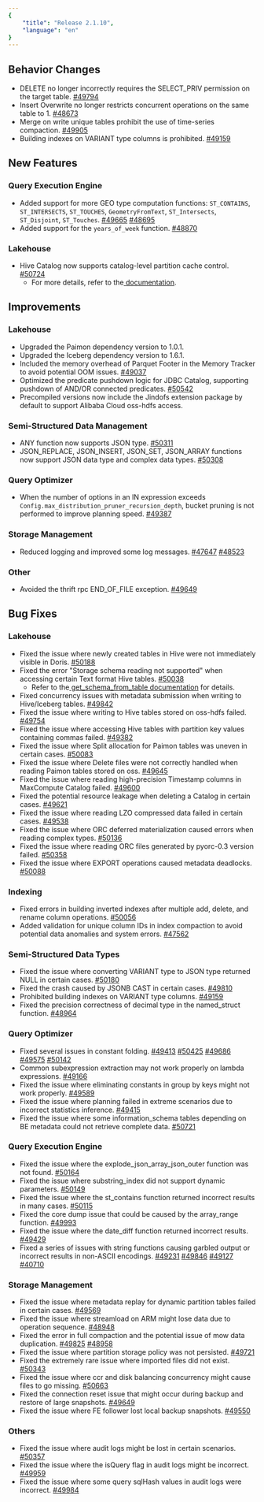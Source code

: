 ```yaml
---
{
    "title": "Release 2.1.10",
    "language": "en"
}
---
```


<!--
Licensed to the Apache Software Foundation (ASF) under one
or more contributor license agreements.  See the NOTICE file
distributed with this work for additional information
regarding copyright ownership.  The ASF licenses this file
to you under the Apache License, Version 2.0 (the
"License"); you may not use this file except in compliance
with the License.  You may obtain a copy of the License at

  http://www.apache.org/licenses/LICENSE-2.0

Unless required by applicable law or agreed to in writing,
software distributed under the License is distributed on an
"AS IS" BASIS, WITHOUT WARRANTIES OR CONDITIONS OF ANY
KIND, either express or implied.  See the License for the
specific language governing permissions and limitations
under the License.
-->

## Behavior Changes

- DELETE no longer incorrectly requires the SELECT_PRIV permission on the target table. [ #49794](https://github.com/apache/doris/pull/49794)
- Insert Overwrite no longer restricts concurrent operations on the same table to 1. [ #48673](https://github.com/apache/doris/pull/48673)
- Merge on write unique tables prohibit the use of time-series compaction. [ #49905](https://github.com/apache/doris/pull/49905)
- Building indexes on VARIANT type columns is prohibited. [ #49159](https://github.com/apache/doris/pull/49159)

## New Features

### Query Execution Engine

- Added support for more GEO type computation functions: `ST_CONTAINS`, `ST_INTERSECTS`, `ST_TOUCHES`, `GeometryFromText`, `ST_Intersects`, `ST_Disjoint`, `ST_Touches`. [ #49665](https://github.com/apache/doris/pull/49665) [ #48695](https://github.com/apache/doris/pull/48695)
- Added support for the `years_of_week` function. [ #48870](https://github.com/apache/doris/pull/48870)

### Lakehouse

- Hive Catalog now supports catalog-level partition cache control. [ #50724](https://github.com/apache/doris/pull/50724)
  - For more details, refer to the[ ](https://doris.apache.org/docs/dev/lakehouse/meta-cache)[documentation](https://doris.apache.org/docs/dev/lakehouse/meta-cache#disable-hive-catalog-metadata-cache).

## Improvements

### Lakehouse

- Upgraded the Paimon dependency version to 1.0.1.
- Upgraded the Iceberg dependency version to 1.6.1.
- Included the memory overhead of Parquet Footer in the Memory Tracker to avoid potential OOM issues. [ #49037](https://github.com/apache/doris/pull/49037)
- Optimized the predicate pushdown logic for JDBC Catalog, supporting pushdown of AND/OR connected predicates. [ #50542](https://github.com/apache/doris/pull/50542)
- Precompiled versions now include the Jindofs extension package by default to support Alibaba Cloud oss-hdfs access.

### Semi-Structured Data Management

- ANY function now supports JSON type. [ #50311](https://github.com/apache/doris/pull/50311)
- JSON_REPLACE, JSON_INSERT, JSON_SET, JSON_ARRAY functions now support JSON data type and complex data types. [ #50308](https://github.com/apache/doris/pull/50308)

### Query Optimizer

- When the number of options in an IN expression exceeds `Config.max_distribution_pruner_recursion_depth`, bucket pruning is not performed to improve planning speed. [ #49387](https://github.com/apache/doris/pull/49387)

### Storage Management

- Reduced logging and improved some log messages. [ #47647](https://github.com/apache/doris/pull/47647) [ #48523](https://github.com/apache/doris/pull/48523)

### Other

- Avoided the thrift rpc END_OF_FILE exception. [ #49649](https://github.com/apache/doris/pull/49649)

## Bug Fixes

### Lakehouse 

- Fixed the issue where newly created tables in Hive were not immediately visible in Doris. [ #50188](https://github.com/apache/doris/pull/50188)
- Fixed the error "Storage schema reading not supported" when accessing certain Text format Hive tables. [ #50038](https://github.com/apache/doris/pull/50038)
  - Refer to the[ get_schema_from_table documentation](https://doris.apache.org/docs/dev/lakehouse/catalogs/hive-catalog?_highlight=get_schema_from_table#syntax) for details.
- Fixed concurrency issues with metadata submission when writing to Hive/Iceberg tables. [ #49842](https://github.com/apache/doris/pull/49842)
- Fixed the issue where writing to Hive tables stored on oss-hdfs failed. [ #49754](https://github.com/apache/doris/pull/49754)
- Fixed the issue where accessing Hive tables with partition key values containing commas failed. [ #49382](https://github.com/apache/doris/pull/49382)
- Fixed the issue where Split allocation for Paimon tables was uneven in certain cases. [ #50083](https://github.com/apache/doris/pull/50083)
- Fixed the issue where Delete files were not correctly handled when reading Paimon tables stored on oss. [ #49645](https://github.com/apache/doris/pull/49645)
- Fixed the issue where reading high-precision Timestamp columns in MaxCompute Catalog failed. [ #49600](https://github.com/apache/doris/pull/49600)
- Fixed the potential resource leakage when deleting a Catalog in certain cases. [ #49621](https://github.com/apache/doris/pull/49621)
- Fixed the issue where reading LZO compressed data failed in certain cases. [ #49538](https://github.com/apache/doris/pull/49538)
- Fixed the issue where ORC deferred materialization caused errors when reading complex types. [ #50136](https://github.com/apache/doris/pull/50136)
- Fixed the issue where reading ORC files generated by pyorc-0.3 version failed. [ #50358](https://github.com/apache/doris/pull/50358)
- Fixed the issue where EXPORT operations caused metadata deadlocks. [ #50088](https://github.com/apache/doris/pull/50088)

### Indexing

- Fixed errors in building inverted indexes after multiple add, delete, and rename column operations. [ #50056](https://github.com/apache/doris/pull/50056)
- Added validation for unique column IDs in index compaction to avoid potential data anomalies and system errors. [ #47562](https://github.com/apache/doris/pull/47562)

### Semi-Structured Data Types

- Fixed the issue where converting VARIANT type to JSON type returned NULL in certain cases. [ #50180](https://github.com/apache/doris/pull/50180)
- Fixed the crash caused by JSONB CAST in certain cases. [ #49810](https://github.com/apache/doris/pull/49810)
- Prohibited building indexes on VARIANT type columns. [ #49159](https://github.com/apache/doris/pull/49159)
- Fixed the precision correctness of decimal type in the named_struct function. [ #48964](https://github.com/apache/doris/pull/48964)

### Query Optimizer

- Fixed several issues in constant folding. [#49413](https://github.com/apache/doris/pull/49413) [#50425](https://github.com/apache/doris/pull/50425) [#49686](https://github.com/apache/doris/pull/49686) [#49575](https://github.com/apache/doris/pull/49575) [#50142](https://github.com/apache/doris/pull/50142)
- Common subexpression extraction may not work properly on lambda expressions. [#49166](https://github.com/apache/doris/pull/49166)
- Fixed the issue where eliminating constants in group by keys might not work properly. [#49589](https://github.com/apache/doris/pull/49589)
- Fixed the issue where planning failed in extreme scenarios due to incorrect statistics inference. [#49415](https://github.com/apache/doris/pull/49415)
- Fixed the issue where some information_schema tables depending on BE metadata could not retrieve complete data. [#50721](https://github.com/apache/doris/pull/50721)

### Query Execution Engine

- Fixed the issue where the explode_json_array_json_outer function was not found. [#50164](https://github.com/apache/doris/pull/50164)
- Fixed the issue where substring_index did not support dynamic parameters. [#50149](https://github.com/apache/doris/pull/50149)
- Fixed the issue where the st_contains function returned incorrect results in many cases. [#50115](https://github.com/apache/doris/pull/50115)
- Fixed the core dump issue that could be caused by the array_range function. [#49993](https://github.com/apache/doris/pull/49993)
- Fixed the issue where the date_diff function returned incorrect results. [#49429](https://github.com/apache/doris/pull/49429)
- Fixed a series of issues with string functions causing garbled output or incorrect results in non-ASCII encodings. [#49231](https://github.com/apache/doris/pull/49231) [#49846](https://github.com/apache/doris/pull/49846) [#49127](https://github.com/apache/doris/pull/49127) [#40710](https://github.com/apache/doris/pull/40710)

### Storage Management

- Fixed the issue where metadata replay for dynamic partition tables failed in certain cases. [#49569](https://github.com/apache/doris/pull/49569)
- Fixed the issue where streamload on ARM might lose data due to operation sequence. [#48948](https://github.com/apache/doris/pull/48948)
- Fixed the error in full compaction and the potential issue of mow data duplication. [#49825](https://github.com/apache/doris/pull/49825) [#48958](https://github.com/apache/doris/pull/48958)
- Fixed the issue where partition storage policy was not persisted. [#49721](https://github.com/apache/doris/pull/49721)
- Fixed the extremely rare issue where imported files did not exist. [#50343](https://github.com/apache/doris/pull/50343)
- Fixed the issue where ccr and disk balancing concurrency might cause files to go missing. [#50663](https://github.com/apache/doris/pull/50663)
- Fixed the connection reset issue that might occur during backup and restore of large snapshots. [#49649](https://github.com/apache/doris/pull/49649)
- Fixed the issue where FE follower lost local backup snapshots. [#49550](https://github.com/apache/doris/pull/49550)

### Others

- Fixed the issue where audit logs might be lost in certain scenarios. [#50357](https://github.com/apache/doris/pull/50357)
- Fixed the issue where the isQuery flag in audit logs might be incorrect. [#49959](https://github.com/apache/doris/pull/49959)
- Fixed the issue where some query sqlHash values in audit logs were incorrect. [#49984](https://github.com/apache/doris/pull/49984)